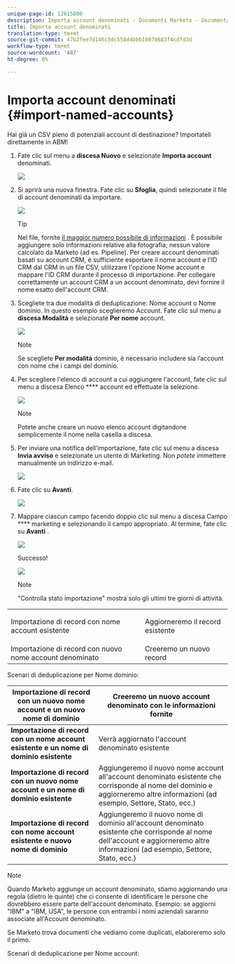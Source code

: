 ```yaml
---
unique-page-id: 12615800
description: Importa account denominati - Documenti Marketo - Documentazione prodotto
title: Importa account denominati
translation-type: tm+mt
source-git-commit: 47b2fee7d146c3dc558d4bbb10070683f4cdfd3d
workflow-type: tm+mt
source-wordcount: '487'
ht-degree: 0%

---
```



# Importa account denominati {#import-named-accounts}

Hai già un CSV pieno di potenziali account di destinazione? Importateli direttamente in ABM!

1. Fate clic sul menu a **discesa Nuovo** e selezionate **Importa account** denominati.

   ![](assets/inaone.png)

1. Si aprirà una nuova finestra. Fate clic su **Sfoglia**, quindi selezionate il file di account denominati da importare.

   ![](assets/inatwo.png)

   >[!TIP]
   >
   >Nel file, fornite [il maggior numero possibile di informazioni](http://docs.marketo.com/display/DOCS/Named+Account+Overview#NamedAccountOverview-NamedAccountAttributes) . È possibile aggiungere solo informazioni relative alla fotografia; nessun valore calcolato da Marketo (ad es. Pipeline). Per creare account denominati basati su account CRM, è sufficiente esportare il nome account e l&#39;ID CRM dal CRM in un file CSV, utilizzare l&#39;opzione Nome account e mappare l&#39;ID CRM durante il processo di importazione. Per collegare correttamente un account CRM a un account denominato, devi fornire il nome esatto dell&#39;account CRM.

1. Scegliete tra due modalità di deduplicazione: Nome account o Nome dominio. In questo esempio sceglieremo Account. Fate clic sul menu a **discesa Modalità** e selezionate **Per nome** account.

   ![](assets/inathree.png)

   >[!NOTE]
   >
   >Se scegliete **Per modalità** dominio, è necessario includere sia l’account con nome che i campi del dominio.

1. Per scegliere l&#39;elenco di account a cui aggiungere l&#39;account, fate clic sul menu a discesa Elenco **** account ed effettuate la selezione.

   ![](assets/inafour.png)

   >[!NOTE]
   >
   >Potete anche creare un nuovo elenco account digitandone semplicemente il nome nella casella a discesa.

1. Per inviare una notifica dell’importazione, fate clic sul menu a discesa **Invia avviso** e selezionate un utente di Marketing. Non *potete* immettere manualmente un indirizzo e-mail.

   ![](assets/inafive-2.png)

1. Fate clic su **Avanti**.

   ![](assets/inasix-2.png)

1. Mappare ciascun campo facendo doppio clic sul menu a discesa Campo **** marketing e selezionando il campo appropriato. Al termine, fate clic su **Avanti** .

   ![](assets/inaseven.png)

   Successo!

   ![](assets/inanine.png)

   >[!NOTE]
   >
   >&quot;Controlla stato importazione&quot; mostra solo gli ultimi tre giorni di attività.

<table> 
 <tbody> 
  <tr> 
   <td>Importazione di record con nome account esistente</td> 
   <td><p>Aggiorneremo il record esistente</p></td> 
  </tr> 
  <tr> 
   <td>Importazione di record con nuovo nome account denominato</td> 
   <td>Creeremo un nuovo record</td> 
  </tr> 
 </tbody> 
</table>

Scenari di deduplicazione per Nome dominio:

| **Importazione di record con un nuovo nome account e un nuovo nome di dominio** | Creeremo un nuovo account denominato con le informazioni fornite |
|---|---|
| **Importazione di record con un nome account esistente e un nome di dominio esistente** | Verrà aggiornato l&#39;account denominato esistente |
| **Importazione di record con un nuovo nome account e un nome di dominio esistente** | Aggiungeremo il nuovo nome account all&#39;account denominato esistente che corrisponde al nome del dominio e aggiorneremo altre informazioni (ad esempio, Settore, Stato, ecc.) |
| **Importazione di record con nome account esistente e nuovo nome di dominio** | Aggiungeremo il nuovo nome di dominio all&#39;account denominato esistente che corrisponde al nome dell&#39;account e aggiorneremo altre informazioni (ad esempio, Settore, Stato, ecc.) |

>[!NOTE]
>
>Quando Marketo aggiunge un account denominato, stiamo aggiornando una regola (dietro le quinte) che ci consente di identificare le persone che dovrebbero essere parte dell&#39;account denominato. Esempio: se aggiorni &quot;IBM&quot; a &quot;IBM, USA&quot;, le persone con entrambi i nomi aziendali saranno associate all&#39;Account denominato.

Se Marketo trova documenti che vediamo come duplicati, elaboreremo solo il primo.

Scenari di deduplicazione per Nome account: